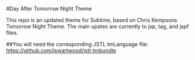 #Day After Tomorrow Night Theme

This repo is an updated theme for Sublime, based on Chris Kempsons Tomorrow Night Theme. The main upates are currently to jsp, tag, and jspf files.

##You will need the corresponding JSTL tmLanguage file:
https://github.com/jswartwood/jstl-tmbundle
